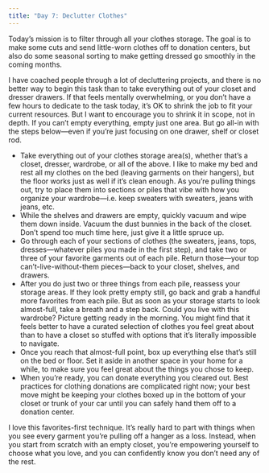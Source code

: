 ```yaml
---
title: "Day 7: Declutter Clothes"
---
```


Today’s mission is to filter through all your clothes storage. The goal is to make some cuts and send little-worn clothes off to donation centers, but also do some seasonal sorting to make getting dressed go smoothly in the coming months.

I have coached people through a lot of decluttering projects, and there is no better way to begin this task than to take everything out of your closet and dresser drawers. If that feels mentally overwhelming, or you don’t have a few hours to dedicate to the task today, it’s OK to shrink the job to fit your current resources. But I want to encourage you to shrink it in scope, not in depth. If you can’t empty everything, empty just one area. But go all-in with the steps below—even if you’re just focusing on one drawer, shelf or closet rod.

-  Take everything out of your clothes storage area(s), whether that’s a closet, dresser, wardrobe, or all of the above. I like to make my bed and rest all my clothes on the bed (leaving garments on their hangers), but the floor works just as well if it’s clean enough. As you’re pulling things out, try to place them into sections or piles that vibe with how you organize your wardrobe—i.e. keep sweaters with sweaters, jeans with jeans, etc.
-  While the shelves and drawers are empty, quickly vacuum and wipe them down inside. Vacuum the dust bunnies in the back of the closet. Don’t spend too much time here, just give it a little spruce up.
-  Go through each of your sections of clothes (the sweaters, jeans, tops, dresses—whatever piles you made in the first step), and take two or three of your favorite garments out of each pile. Return those—your top can’t-live-without-them pieces—back to your closet, shelves, and drawers.
-  After you do just two or three things from each pile, reassess your storage areas. If they look pretty empty still, go back and grab a handful more favorites from each pile. But as soon as your storage starts to look almost-full, take a breath and a step back. Could you live with this wardrobe? Picture getting ready in the morning. You might find that it feels better to have a curated selection of clothes you feel great about than to have a closet so stuffed with options that it’s literally impossible to navigate.
-  Once you reach that almost-full point, box up everything else that’s still on the bed or floor. Set it aside in another space in your home for a while, to make sure you feel great about the things you chose to keep.
-  When you’re ready, you can donate everything you cleared out. Best practices for clothing donations are complicated right now; your best move might be keeping your clothes boxed up in the bottom of your closet or trunk of your car until you can safely hand them off to a donation center.

I love this favorites-first technique. It’s really hard to part with things when you see every garment you’re pulling off a hanger as a loss. Instead, when you start from scratch with an empty closet, you’re empowering yourself to choose what you love, and you can confidently know you don’t need any of the rest.
